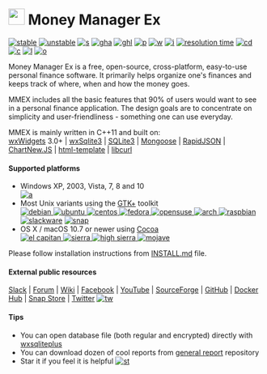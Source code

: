 [<img src="https://raw.githubusercontent.com/moneymanagerex/moneymanagerex/master/resources/mmexlogo.png" height="32"/>][website]
Money Manager Ex
================

[![stable]][GitHubLatest] [![unstable]][GitHubDL] [![s]][SourceForgeDL]
[![gha]][GitHubDL] [![ghl]][GitHubLatest] [![p]][packagecloud] [![w]][website]
[![i]][GitHubIssues] [![resolution time]][isitmaintained] [![cd]][CodeDocs]
[![c]][contributors] [![l]](LICENSE) [![o]][OpenHub]

Money Manager Ex is a free, open-source, cross-platform, easy-to-use personal
finance software. It primarily helps organize one's finances and keeps track
of where, when and how the money goes.

MMEX includes all the basic features that 90% of users would want to see in a
personal finance application. The design goals are to concentrate on
simplicity and user-friendliness - something one can use everyday.

MMEX is mainly written in C++11 and built on:  
[wxWidgets] 3.0+ | [wxSqlite3] | [SQLite3] | [Mongoose] | [RapidJSON]
| [ChartNew.JS] | [html-template] | [libcurl]

#### Supported platforms ####

* Windows XP, 2003, Vista, 7, 8 and 10  
  [![a]][AppVeyor]
* Most Unix variants using the [GTK+] toolkit  
  [![debian] ![ubuntu] ![centos] ![fedora] ![opensuse] ![arch] ![raspbian]
  ![slackware]][Travis] [![snap]][buildsnap]
* OS X / macOS 10.7 or newer using [Cocoa]  
  [![el capitan] ![sierra] ![high sierra] ![mojave]][Travis]

Please follow installation instructions from [INSTALL.md] file.

#### External public resources ####

[Slack] | [Forum] | [Wiki] | [Facebook] | [YouTube] | [SourceForge] | [GitHub]
| [Docker Hub] | [Snap Store] | [Twitter] [![tw]][Twitter]

#### Tips ####

* You can open database file (both regular and encrypted) directly
  with [wxsqliteplus]
* You can download dozen of cool reports from [general report] repository
* Star it if you feel it is helpful [![st]][stargazers]

[website]: http://moneymanagerex.org "MMEX website"
[AppVeyor]: https://ci.appveyor.com/project/moneymanagerex/moneymanagerex "AppVeyor CI"
[Travis]: http://travis-ci.org/moneymanagerex/moneymanagerex "Travis CI"
[OpenHub]: https://www.openhub.net/p/moneymanagerex "Open Hub report"
[GitHubIssues]: https://github.com/moneymanagerex/moneymanagerex/issues "open issues on GitHub"
[SourceForgeDL]: https://sourceforge.net/projects/moneymanagerex/files/latest "SourceForge downloads"
[GitHubDL]: https://github.com/moneymanagerex/moneymanagerex/releases "GitHub downloads"
[contributors]: https://github.com/moneymanagerex/moneymanagerex/graphs/contributors "contributors to Git repo"
[GitHubLatest]: https://github.com/moneymanagerex/moneymanagerex/releases/latest "GitHub latest stable downloads"
[packagecloud]: https://packagecloud.io/moneymanagerex/ "packagecloud DEB & RPM repository"
[CodeDocs]: https://codedocs.xyz/moneymanagerex/moneymanagerex/ "doxygen generated source code documentation"
[isitmaintained]: http://isitmaintained.com/project/moneymanagerex/moneymanagerex "average time to resolve an issue"
[Slack]: http://slack.moneymanagerex.org/
[Forum]: http://forum.moneymanagerex.org
[Wiki]: https://sourceforge.net/p/moneymanagerex/wiki/mmex
[Facebook]: https://www.facebook.com/MoneyManagerEx
[YouTube]: https://www.youtube.com/channel/UCAqVC0fOt6C5OnGv_DzE0wg
[SourceForge]: https://sourceforge.net/p/moneymanagerex
[GitHub]: https://github.com/moneymanagerex
[Docker Hub]: https://hub.docker.com/r/moneymanagerex/
[Snap Store]: https://snapcraft.io/mmex
[Twitter]: https://twitter.com/MoneyManagerEx
[wxWidgets]: http://wxwidgets.org/
[wxSqlite3]: https://github.com/utelle/wxsqlite3
[SQLite3]: http://sqlite.org/
[Mongoose]: https://github.com/cesanta/mongoose
[RapidJSON]: http://rapidjson.org/
[ChartNew.JS]: https://github.com/FVANCOP/ChartNew.js
[html-template]: https://github.com/moneymanagerex/html-template
[libcurl]: https://curl.haxx.se/libcurl/
[wxsqliteplus]: https://github.com/guanlisheng/wxsqliteplus
[general report]: https://github.com/moneymanagerex/general-reports
[stargazers]: https://github.com/moneymanagerex/moneymanagerex/stargazers
[a]: https://img.shields.io/appveyor/ci/moneymanagerex/moneymanagerex/master.svg?label=windows&logoWidth=0.01
[t]: https://img.shields.io/travis/moneymanagerex/moneymanagerex/master.svg?label=linux/mac
[o]: http://www.openhub.net/p/moneymanagerex/widgets/project_thin_badge.gif
[i]: https://img.shields.io/github/issues-raw/moneymanagerex/moneymanagerex.svg?label=gh%20issues
[c]: https://img.shields.io/github/contributors/moneymanagerex/moneymanagerex.svg
[cd]: https://codedocs.xyz/moneymanagerex/moneymanagerex.svg
[l]: https://img.shields.io/badge/license-GPL2-blue.svg
[s]: https://img.shields.io/sourceforge/dt/moneymanagerex.svg?label=%20sf&logoWidth=8&logo=data%3Aimage%2Fpng%3Bbase64%2CiVBORw0KGgoAAAANSUhEUgAAAC0AAAA4CAMAAABe34GAAAAACVBMVEUAAAAAAAD%2F%2F%2F%2BD3c%2FSAAAAAnRSTlMATX7%2B8BUAAABeSURBVHgB7coxCoBAAAOw0%2F8%2FWtA1tLs0c85Et21vb%2F9pe1jsyP7OrSOzI5eOfL1K%2FlLuyO7O7s7oLbs7uzu7O7s7uzv37uzu7O7sjly6szty6s7uzoZcurMhJ87nAdpRCKWC0tGVAAAAAElFTkSuQmCC
[gha]: https://img.shields.io/github/downloads/moneymanagerex/moneymanagerex/total.svg?label=%20gh&logoWidth=8&logo=data%3Aimage%2Fpng%3Bbase64%2CiVBORw0KGgoAAAANSUhEUgAAAC0AAAA4CAMAAABe34GAAAAACVBMVEUAAAAAAAD%2F%2F%2F%2BD3c%2FSAAAAAnRSTlMATX7%2B8BUAAABeSURBVHgB7coxCoBAAAOw0%2F8%2FWtA1tLs0c85Et21vb%2F9pe1jsyP7OrSOzI5eOfL1K%2FlLuyO7O7s7oLbs7uzu7O7s7uzv37uzu7O7sjly6szty6s7uzoZcurMhJ87nAdpRCKWC0tGVAAAAAElFTkSuQmCC
[ghl]: https://img.shields.io/github/downloads/moneymanagerex/moneymanagerex/latest/total.svg?label=%20gh%20latest&logoWidth=8&logo=data%3Aimage%2Fpng%3Bbase64%2CiVBORw0KGgoAAAANSUhEUgAAAC0AAAA4CAMAAABe34GAAAAACVBMVEUAAAAAAAD%2F%2F%2F%2BD3c%2FSAAAAAnRSTlMATX7%2B8BUAAABeSURBVHgB7coxCoBAAAOw0%2F8%2FWtA1tLs0c85Et21vb%2F9pe1jsyP7OrSOzI5eOfL1K%2FlLuyO7O7s7oLbs7uzu7O7s7uzv37uzu7O7sjly6szty6s7uzoZcurMhJ87nAdpRCKWC0tGVAAAAAElFTkSuQmCC
[w]: https://img.shields.io/website-up-down-brightgreen-red/http/www.moneymanagerex.org/.svg
[p]: https://img.shields.io/website-up-down-brightgreen-red/https/packagecloud.io/moneymanagerex/.svg?label=deb%20rpm%20repo
[stable]: https://img.shields.io/github/release/moneymanagerex/moneymanagerex.svg?label=stable
[unstable]: https://img.shields.io/github/tag-pre/moneymanagerex/moneymanagerex.svg?label=unstable
[st]: https://img.shields.io/github/stars/moneymanagerex/moneymanagerex.svg?&label=GitHub&style=social&logo=data:image/png;base64,iVBORw0KGgoAAAANSUhEUgAAAA4AAAAOCAYAAAAfSC3RAAAA50lEQVQoz5XSr0oFQRzF8c%2FuBd0iiCYviHi1GXwABYMugiaLmKw3iF18AetF8B1MNouDb6AICgbfwCqGKf4JrjIse132lGHOnC%2FMnN%2FQoBjMxyDEYN8Y5WP8IbYwisFMF%2FCkWuew2QrGYCIGI%2FQS%2BzQGs3Uwi8EOjrFReZMNN4nIcI9bnGUxeMOUblrJsYevDtAlXrLqbUc4%2F6esX90Upe2%2FcorSBQ5boGvsNrX63AK%2B4rMJXG8Bl9IxpeBaLfhY2y%2Bm%2Bbx2AA84KEqrWMYVPtBP81nya%2FpYwFNRek%2F8HgaYxl1R%2FozuGyXRMhoIJiaoAAAAAElFTkSuQmCC
[tw]: https://img.shields.io/twitter/follow/MoneyManagerEx.svg?style=social&label=follow
[ubuntu]: http://badges.herokuapp.com/travis/moneymanagerex/moneymanagerex?label=ubuntu&env=OS=ubuntu
[centos]: http://badges.herokuapp.com/travis/moneymanagerex/moneymanagerex?label=centos&env=OS=el
[debian]: http://badges.herokuapp.com/travis/moneymanagerex/moneymanagerex?label=debian&env=OS=debian
[snap]: https://build.snapcraft.io/badge/moneymanagerex/moneymanagerex.svg
[buildsnap]: https://build.snapcraft.io/user/moneymanagerex/moneymanagerex
[fedora]: http://badges.herokuapp.com/travis/moneymanagerex/moneymanagerex?label=fedora&env=OS=fedora
[opensuse]: http://badges.herokuapp.com/travis/moneymanagerex/moneymanagerex?label=opensuse&env=OS=opensuse
[arch]: http://badges.herokuapp.com/travis/moneymanagerex/moneymanagerex?label=arch&env=OS=archlinux
[raspbian]: http://badges.herokuapp.com/travis/moneymanagerex/moneymanagerex?label=raspbian&env=ARCH=armhf
[slackware]: http://badges.herokuapp.com/travis/moneymanagerex/moneymanagerex?label=slackware&env=OS=slackware
[el capitan]: http://badges.herokuapp.com/travis/moneymanagerex/moneymanagerex?label=el%20capitan&env=DIST=10.11
[sierra]: http://badges.herokuapp.com/travis/moneymanagerex/moneymanagerex?label=sierra&env=DIST=10.12
[high sierra]: http://badges.herokuapp.com/travis/moneymanagerex/moneymanagerex?label=high%20sierra&env=DIST=10.13
[mojave]: http://badges.herokuapp.com/travis/moneymanagerex/moneymanagerex?label=mojave&env=DIST=10.14
[resolution time]: http://isitmaintained.com/badge/resolution/moneymanagerex/moneymanagerex.svg
[INSTALL.md]: ./INSTALL.md
[Cocoa]: https://developer.apple.com/library/archive/documentation/MacOSX/Conceptual/OSX_Technology_Overview/CocoaApplicationLayer/CocoaApplicationLayer.html "Cocoa Application Layer"
[GTK+]: https://www.gtk.org/ "GIMP Toolkit"